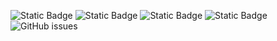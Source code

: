 ![Static Badge](https://img.shields.io/badge/blacklists-60-000000) ![Static Badge](https://img.shields.io/badge/blacklisted-2612394-cc0000) ![Static Badge](https://img.shields.io/badge/whitelisted-2244-00CC00) ![Static Badge](https://img.shields.io/badge/streaming_blacklist-28107-000000) ![GitHub issues](https://img.shields.io/github/issues/fabriziosalmi/blacklists)
